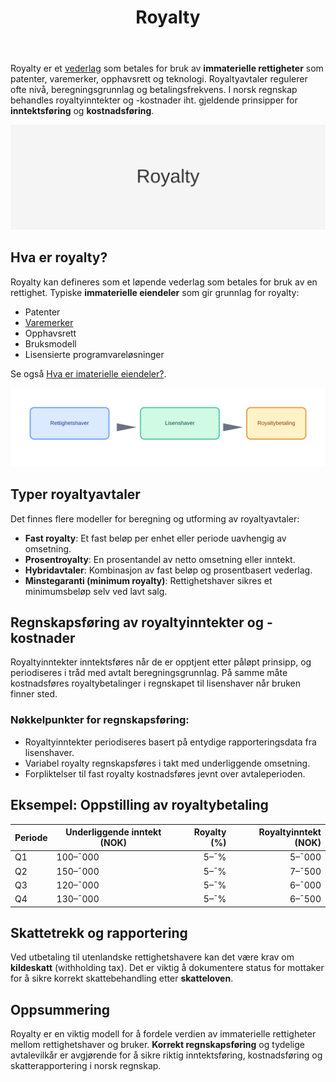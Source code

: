 ﻿---
title: "Royalty"
seoTitle: "Royalty"
description: 'Royalty er et [vederlag](/blogs/regnskap/hva-er-vederlag "Hva er Vederlag i Regnskap? Komplett Guide til Vederlag og Kompensasjon") som betales for bruk av **im...'
---

Royalty er et [vederlag](/blogs/regnskap/hva-er-vederlag "Hva er Vederlag i Regnskap? Komplett Guide til Vederlag og Kompensasjon") som betales for bruk av **immaterielle rettigheter** som patenter, varemerker, opphavsrett og teknologi. Royaltyavtaler regulerer ofte nivå, beregningsgrunnlag og betalingsfrekvens. I norsk regnskap behandles royaltyinntekter og -kostnader iht. gjeldende prinsipper for **inntektsføring** og **kostnadsføring**.

![Royalty](royalty-image.svg)

## Hva er royalty?

Royalty kan defineres som et løpende vederlag som betales for bruk av en rettighet. Typiske **immaterielle eiendeler** som gir grunnlag for royalty:

* Patenter
* [Varemerker](/blogs/regnskap/hva-er-varemerke "Hva er varemerke? Guide til Immaterielle Eiendeler i Regnskap")
* Opphavsrett
* Bruksmodell
* Lisensierte programvareløsninger

Se også [Hva er imaterielle eiendeler?](/blogs/regnskap/hva-er-imaterielle-eiendeler "Hva er Imaterielle Eiendeler? Komplett Guide til Immaterielle Verdier i Regnskap").

![Royalty illustrasjon](royalty-flow.svg)

## Typer royaltyavtaler

Det finnes flere modeller for beregning og utforming av royaltyavtaler:

* **Fast royalty**: Et fast beløp per enhet eller periode uavhengig av omsetning.
* **Prosentroyalty**: En prosentandel av netto omsetning eller inntekt.
* **Hybridavtaler**: Kombinasjon av fast beløp og prosentbasert vederlag.
* **Minstegaranti (minimum royalty)**: Rettighetshaver sikres et minimumsbeløp selv ved lavt salg.

## Regnskapsføring av royaltyinntekter og -kostnader

Royaltyinntekter inntektsføres når de er opptjent etter påløpt prinsipp, og periodiseres i tråd med avtalt beregningsgrunnlag. På samme måte kostnadsføres royaltybetalinger i regnskapet til lisenshaver når bruken finner sted.

### Nøkkelpunkter for regnskapsføring:

* Royaltyinntekter periodiseres basert på entydige rapporteringsdata fra lisenshaver.
* Variabel royalty regnskapsføres i takt med underliggende omsetning.
* Forpliktelser til fast royalty kostnadsføres jevnt over avtaleperioden.

## Eksempel: Oppstilling av royaltybetaling

| Periode | Underliggende inntekt (NOK) | Royalty (%) | Royaltyinntekt (NOK) |
|---------|-----------------------------|------------:|---------------------:|
| Q1      | 100–¯000                     |         5–¯% |                5–¯000 |
| Q2      | 150–¯000                     |         5–¯% |                7–¯500 |
| Q3      | 120–¯000                     |         5–¯% |                6–¯000 |
| Q4      | 130–¯000                     |         5–¯% |                6–¯500 |

## Skattetrekk og rapportering

Ved utbetaling til utenlandske rettighetshavere kan det være krav om **kildeskatt** (withholding tax). Det er viktig å dokumentere status for mottaker for å sikre korrekt skattebehandling etter **skatteloven**.

## Oppsummering

Royalty er en viktig modell for å fordele verdien av immaterielle rettigheter mellom rettighetshaver og bruker. **Korrekt regnskapsføring** og tydelige avtalevilkår er avgjørende for å sikre riktig inntektsføring, kostnadsføring og skatterapportering i norsk regnskap.










